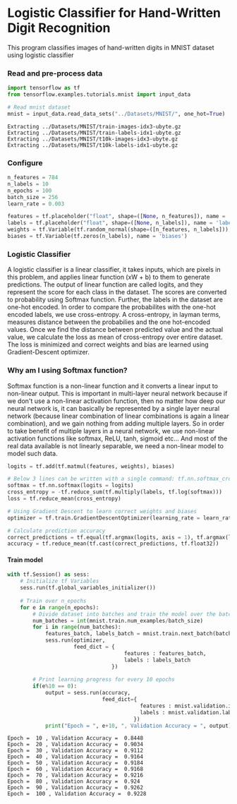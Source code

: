 
# Logistic Classifier for Hand-Written Digit Recognition

This program classifies images of hand-written digits in MNIST dataset using logistic classifier

### Read and pre-process data


```python
import tensorflow as tf
from tensorflow.examples.tutorials.mnist import input_data

# Read mnist dataset
mnist = input_data.read_data_sets("../Datasets/MNIST/", one_hot=True)
```

    Extracting ../Datasets/MNIST/train-images-idx3-ubyte.gz
    Extracting ../Datasets/MNIST/train-labels-idx1-ubyte.gz
    Extracting ../Datasets/MNIST/t10k-images-idx3-ubyte.gz
    Extracting ../Datasets/MNIST/t10k-labels-idx1-ubyte.gz


### Configure


```python
n_features = 784
n_labels = 10
n_epochs = 100
batch_size = 256
learn_rate = 0.003

features = tf.placeholder("float", shape=([None, n_features]), name = 'features')
labels = tf.placeholder("float", shape=([None, n_labels]), name = 'labels')
weights = tf.Variable(tf.random_normal(shape=([n_features, n_labels])), name = 'weights')
biases = tf.Variable(tf.zeros(n_labels), name = 'biases')
```

### Logistic Classifier
A logistic classifier is a linear classifier, it takes inputs, which are pixels in this problem, and applies linear function (xW + b) to them to generate predictions. The output of linear function are called logits, and they represent the score for each class in the dataset. The scores are converted to probability using Softmax function. Further, the labels in the dataset are one-hot encoded. In order to compare the probabilites with the one-hot encoded labels, we use cross-entropy. A cross-entropy, in layman terms, measures distance between the probabilies and the one hot-encoded values. Once we find the distance between predicted value and the actual value, we calculate the loss as mean of cross-entropy over entire dataset. The loss is minimized and correct weights and bias are learned using Gradient-Descent optimizer.

### Why am I using Softmax function?
Softmax function is a non-linear function and it converts a linear input to non-linear output. This is important in multi-layer neural network because if we don't use a non-linear activation function, then no matter how deep our neural network is, it can basically be represented by a single layer neural network (because linear combination of linear combinations is again a linear combination), and we gain nothing from adding multiple layers. So in order to take benefit of multiple layers in a neural network, we use non-linear activation functions like softmax, ReLU, tanh, sigmoid etc... And most of the real data available is not linearly separable, we need a non-linear model to model such data.


```python
logits = tf.add(tf.matmul(features, weights), biases)

# Below 3 lines can be written with a single command: tf.nn.softmax_cross_entropy_with_logits()
softmax = tf.nn.softmax(logits = logits)
cross_entropy = -tf.reduce_sum(tf.multiply(labels, tf.log(softmax)))
loss = tf.reduce_mean(cross_entropy)

# Using Gradient Descent to learn correct weights and biases
optimizer = tf.train.GradientDescentOptimizer(learning_rate = learn_rate).minimize(loss)

# Calculate prediction accuracy
correct_predictions = tf.equal(tf.argmax(logits, axis = 1), tf.argmax(labels, axis = 1))
accuracy = tf.reduce_mean(tf.cast(correct_predictions, tf.float32))
```

#### Train model


```python
with tf.Session() as sess:
    # Initialize tf Variables
    sess.run(tf.global_variables_initializer())
    
    # Train over n_epochs
    for e in range(n_epochs):
        # Divide dataset into batches and train the model over the batches for each epoch
        num_batches = int(mnist.train.num_examples/batch_size)
        for i in range(num_batches):
            features_batch, labels_batch = mnist.train.next_batch(batch_size)
            sess.run(optimizer, 
                     feed_dict = {
                                     features : features_batch, 
                                     labels : labels_batch
                                 })
        
        # Print learning progress for every 10 epochs
        if(e%10 == 0):
            output = sess.run(accuracy, 
                              feed_dict={
                                          features : mnist.validation.images, 
                                          labels : mnist.validation.labels
                                        })
            print("Epoch = ", e+10, ", Validation Accuracy = ", output)
```

    Epoch =  10 , Validation Accuracy =  0.8448
    Epoch =  20 , Validation Accuracy =  0.9034
    Epoch =  30 , Validation Accuracy =  0.9112
    Epoch =  40 , Validation Accuracy =  0.9164
    Epoch =  50 , Validation Accuracy =  0.9184
    Epoch =  60 , Validation Accuracy =  0.9168
    Epoch =  70 , Validation Accuracy =  0.9216
    Epoch =  80 , Validation Accuracy =  0.924
    Epoch =  90 , Validation Accuracy =  0.9262
    Epoch =  100 , Validation Accuracy =  0.9228

